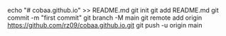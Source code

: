 echo "# cobaa.github.io" >> README.md
git init
git add README.md
git commit -m "first commit"
git branch -M main
git remote add origin https://github.com/rz09/cobaa.github.io.git
git push -u origin main
